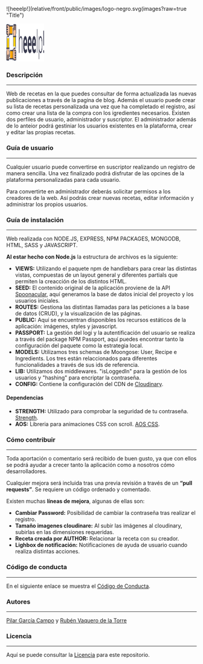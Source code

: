 ![heeelp!](relative/front/public/images/logo-negro.svg(images?raw=true "Title")

 <img src="./front/public/images/logo-negro.svg" width="100" height="100">

### Descripción

---

Web de recetas en la que puedes consultar de forma actualizada las nuevas publicaciones a través de la pagina de blog. Además el usuario puede crear su lista de recetas personalizada una vez que ha completado el registro, así como crear una lista de la compra con los igredientes necesarios. Existen dos perfiles de usuario, administrador y suscriptor. El administrador además de lo anteior podrá gestiniar los usuarios existentes en la plataforma, crear y editar las propias recetas.

### Guía de usuario

---

Cualquier usuario puede convertirse en suscriptor realizando un registro de manera sencilla. Una vez finalizado podrá disfrutar de las opcines de la plataforma personalizadas para cada usuario.

Para convertirte en administrador deberás solicitar permisos a los creadores de la web. Así podrás crear nuevas recetas, editar información y administrar los propios usuarios.

### Guía de instalación

---

Web realizada con NODE.JS, EXPRESS, NPM PACKAGES, MONGODB, HTML, SASS y JAVASCRIPT.

**Al estar hecho con Node.js** la estructura de archivos es la siguiente:

- **VIEWS:** Utilizando el paquete npm de handlebars para crear las distintas vistas, compuestas de un layout general y diferentes partials que permiten la creacción de los distintos HTML.
- **SEED:** El contenido original de la aplicación proviene de la API [Spoonacular](https://spoonacular.com/), aquí generamos la base de datos inicial del proyecto y los usuarios iniciales.
- **ROUTES:** Gestiona las distintas llamadas para las peticiones a la base de datos (CRUD), y la visualización de las páginas.
- **PUBLIC:** Aquí se encuentran disponibles los recursos estáticos de la aplicación: imágenes, styles y javascript.
- **PASSPORT:** La gestión del logi y la autentificación del usuario se realiza a través del package NPM Passport, aquí puedes encontrar tanto la configuración del paquete como la estrategia local.
- **MODELS:** Utilizamos tres schemas de Moongose: User, Recipe e Ingredients. Los tres están relaccionados para diferentes funcionalidades a través de sus ids de referencia.
- **LIB:** Utilizamos dos middlewares. "isLoggedIn" para la gestión de los usuarios y "hashing" para encriptar la contraseña.
- **CONFIG:** Contiene la configuración del CDN de [Cloudinary](https://cloudinary.com/).

#### Dependencias

- **STRENGTH:** Utilizado para comprobar la seguridad de tu contraseña. [Strength](https://www.jquerycards.com/forms/inputs/strength-js/).
- **AOS:** Libreria para animaciones CSS con scroll. [AOS CSS](https://michalsnik.github.io/aos/).

### Cómo contribuir

---

Toda aportación o comentario será recibido de buen gusto, ya que con ellos se podrá ayudar a crecer tanto la aplicación como a nosotros cómo desarrolladores.

Cualquier mejora será incluida tras una previa revisión a través de un **“pull requests”**. Se requiere un código ordenado y comentado.

Existen muchas **líneas de mejora**, algunas de ellas son:

- **Cambiar Password:** Posibilidad de cambiar la contraseña tras realizar el registro.
- **Tamaño imagenes cloudinare:** Al subir las imágenes al cloudinary, subirlas en las dimensiones requeridas.
- **Receta creada por AUTHOR:** Relacionar la receta con su creador.
- **Lighbox de notificación:** Notificaciones de ayuda de usuario cuando realiza distintas acciones.

### Código de conducta

---

En el siguiente enlace se muestra el [Código de Conducta](https://github.com/Cookin-Team/cookin/blob/master/CODE_OF_CONDUCT.md).

### Autores

---

[Pilar García Campo](https://www.linkedin.com/in/pilargarciacampo/) y [Rubén Vaquero de la Torre](https://www.linkedin.com/in/rubenvaquero/)

### Licencia

---

Aquí se puede consultar la [Licencia](https://github.com/Cookin-Team/cookin/blob/master/LICENSE.md) para este repositorio.
